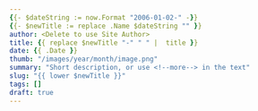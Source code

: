 ```yaml
---
{{- $dateString := now.Format "2006-01-02-" -}}
{{- $newTitle := replace .Name $dateString "" }}
author: <Delete to use Site Author>
title: {{ replace $newTitle "-" " " |  title }}
date: {{ .Date }}
thumb: "/images/year/month/image.png"
summary: "Short description, or use <!--more--> in the text"
slug: "{{ lower $newTitle }}"
tags: []
draft: true
---
```



